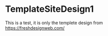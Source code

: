 # TemplateSiteDesign1
This is a test, it is only the templete design from https://freshdesignweb.com/
